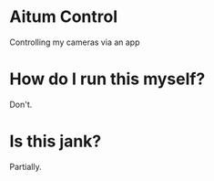 # Aitum Control
Controlling my cameras via an app

# How do I run this myself?
Don't.

# Is this jank?
Partially.
